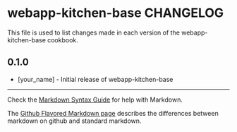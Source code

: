 webapp-kitchen-base CHANGELOG
=============================

This file is used to list changes made in each version of the webapp-kitchen-base cookbook.

0.1.0
-----
- [your_name] - Initial release of webapp-kitchen-base

- - -
Check the [Markdown Syntax Guide](http://daringfireball.net/projects/markdown/syntax) for help with Markdown.

The [Github Flavored Markdown page](http://github.github.com/github-flavored-markdown/) describes the differences between markdown on github and standard markdown.
